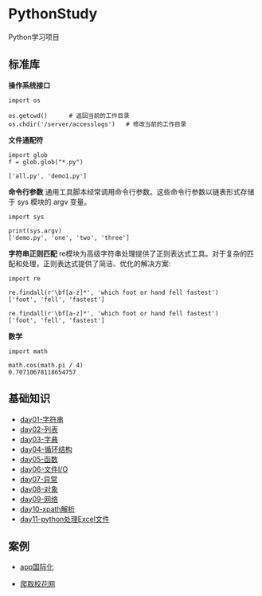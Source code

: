 # PythonStudy

Python学习项目

## 标准库
**操作系统接口**
```
import os

os.getcwd()      # 返回当前的工作目录
os.chdir('/server/accesslogs')   # 修改当前的工作目录
```

**文件通配符**
```
import glob
f = glob.glob("*.py")

['all.py', 'demo1.py']
```

**命令行参数**
通用工具脚本经常调用命令行参数。这些命令行参数以链表形式存储于 sys 模块的 argv 变量。
```
import sys

print(sys.argv)
['demo.py', 'one', 'two', 'three']
```

**字符串正则匹配**
re模块为高级字符串处理提供了正则表达式工具。对于复杂的匹配和处理，正则表达式提供了简洁、优化的解决方案:

```
import re

re.findall(r'\bf[a-z]*', 'which foot or hand fell fastest')
['foot', 'fell', 'fastest']

re.findall(r'\bf[a-z]*', 'which foot or hand fell fastest')
['foot', 'fell', 'fastest']
```

**数学**
```
import math

math.cos(math.pi / 4)
0.70710678118654757
```
 

## 基础知识
- [day01-字符串](https://github.com/SunshineBrother/PythonStudy/blob/main/基础知识/day01-字符串/day01-字符串.md)
- [day02-列表](https://github.com/SunshineBrother/PythonStudy/blob/main/基础知识/day02-列表/day02-列表.md)
- [day03-字典](https://github.com/SunshineBrother/PythonStudy/blob/main/基础知识/day03-字典/day03-字典.md)
- [day04-循环结构](https://github.com/SunshineBrother/PythonStudy/blob/main/基础知识/day04-循环结构/day04-循环结构.md)
- [day05-函数](https://github.com/SunshineBrother/PythonStudy/blob/main/基础知识/day05-函数/day05-函数.md)
- [day06-文件I/O](https://github.com/SunshineBrother/PythonStudy/blob/main/基础知识/day06-文件I:O/day06-文件I:O.md)
- [day07-异常](https://github.com/SunshineBrother/PythonStudy/blob/main/基础知识/day07-异常/day07-异常.md)
- [day08-对象](https://github.com/SunshineBrother/PythonStudy/blob/main/基础知识/day08-对象/day08-对象.md)
- [day09-网络](https://github.com/SunshineBrother/PythonStudy/blob/main/基础知识/day09-网络/day09-网络.md)
- [day10-xpath解析](https://github.com/SunshineBrother/PythonStudy/blob/main/基础知识/day10-xpath解析/day10-xpath解析.md)
- [day11-python处理Excel文件](https://github.com/SunshineBrother/PythonStudy/blob/main/基础知识/day11-python处理Excel文件/day11-python处理Excel文件.md)
 

 


## 案例
- [app国际化](https://github.com/SunshineBrother/PythonStudy/blob/main/案例/app国际化/all.py)

- [爬取校花网](https://github.com/SunshineBrother/PythonStudy/blob/main/案例/爬取校花网/demo1.py)





















